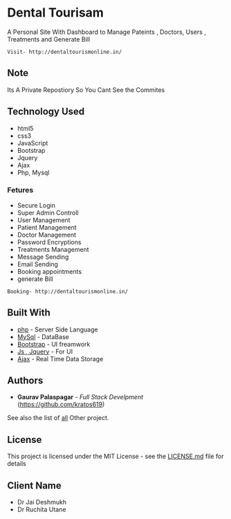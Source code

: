 # Dental Tourisam

A Personal Site With Dashboard to Manage Pateints , Doctors, Users , Treatments and Generate Bill

```
Visit- http://dentaltourismonline.in/
```

## Note

Its A Private Repostiory So You Cant See the Commites

## Technology Used

- html5
- css3
- JavaScript
- Bootstrap
- Jquery
- Ajax
- Php, Mysql

### Fetures

- Secure Login
- Super Admin Controll
- User Management
- Patient Management
- Doctor Management
- Password Encryptions
- Treatments Management
- Message Sending
- Email Sending
- Booking appointments
- generate Bill

```
Booking- http://dentaltourismonline.in/
```

## Built With

- [php](#) - Server Side Language
- [MySql](#) - DataBase
- [Bootstrap](#) - UI freamwork
- [Js , Jquery](#) - For UI
- [Ajax](#) - Real Time Data Storage

## Authors

- **Gaurav Palaspagar** - _Full Stack Develpment_ (https://github.com/kratos619)

See also the list of [all](https://github.com/kratos619) Other project.

## License

This project is licensed under the MIT License - see the [LICENSE.md](LICENSE.md) file for details

## Client Name

- Dr Jai Deshmukh
- Dr Ruchita Utane

